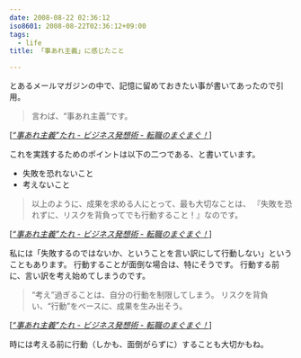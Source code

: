 ```yaml
---
date: 2008-08-22 02:36:12
iso8601: 2008-08-22T02:36:12+09:00
tags:
  - life
title: 「事あれ主義」に感じたこと

---
```


とあるメールマガジンの中で、記憶に留めておきたい事が書いてあったので引用。

<blockquote cite="http://career.mag2.com/hassou/080529.html" title="&#8220;事あれ主義&#8221;たれ - ビジネス発想術 - 転職のまぐまぐ！" class="blockquote">
  <p>言わば、&#8220;事あれ主義&#8221;です。</p>
</blockquote>
<div class="cite">[<cite><a href="http://career.mag2.com/hassou/080529.html">&#8220;事あれ主義&#8221;たれ - ビジネス発想術 - 転職のまぐまぐ！</a></cite>]</div>

これを実践するためのポイントは以下の二つである、と書いています。

- 失敗を恐れないこと
- 考えないこと

<blockquote cite="http://career.mag2.com/hassou/080529.html" title="&#8220;事あれ主義&#8221;たれ - ビジネス発想術 - 転職のまぐまぐ！" class="blockquote">
  <p>以上のように、成果を求める人にとって、最も大切なことは、 『失敗を恐れずに、リスクを背負ってでも行動すること！』なのです。</p>
</blockquote>
<div class="cite">[<cite><a href="http://career.mag2.com/hassou/080529.html">&#8220;事あれ主義&#8221;たれ - ビジネス発想術 - 転職のまぐまぐ！</a></cite>]</div>

私には「失敗するのではないか、ということを言い訳にして行動しない」ということもあります。
行動することが面倒な場合は、特にそうです。
行動する前に、言い訳を考え始めてしまうのです。

<blockquote cite="http://career.mag2.com/hassou/080529.html" title="&#8220;事あれ主義&#8221;たれ - ビジネス発想術 - 転職のまぐまぐ！" class="blockquote">
  <p>&#8220;考え&#8221;過ぎることは、自分の行動を制限してしまう。 リスクを背負い、&#8220;行動&#8221;をベースに、成果を生み出そう。</p>
</blockquote>
<div class="cite">[<cite><a href="http://career.mag2.com/hassou/080529.html">&#8220;事あれ主義&#8221;たれ - ビジネス発想術 - 転職のまぐまぐ！</a></cite>]</div>

時には考える前に行動（しかも、面倒がらずに）することも大切かもね。
